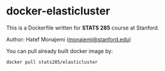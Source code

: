 # docker-elasticluster

This is a Dockerfile written for **STATS 285** course at Stanford.

Author: Hatef Monajemi (monajemi@stanford.edu)

You can pull already built docker image by:

  `docker pull stats285/elasticluster`
